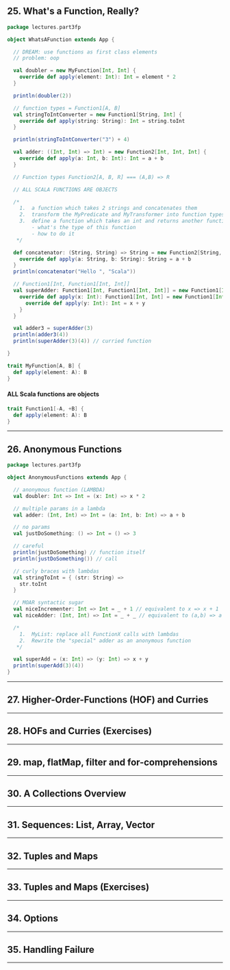 ## 25. What's a Function, Really?
```scala
package lectures.part3fp

object WhatsAFunction extends App {

  // DREAM: use functions as first class elements
  // problem: oop

  val doubler = new MyFunction[Int, Int] {
    override def apply(element: Int): Int = element * 2
  }

  println(doubler(2))

  // function types = Function1[A, B]
  val stringToIntConverter = new Function1[String, Int] {
    override def apply(string: String): Int = string.toInt
  }

  println(stringToIntConverter("3") + 4)

  val adder: ((Int, Int) => Int) = new Function2[Int, Int, Int] {
    override def apply(a: Int, b: Int): Int = a + b
  }

  // Function types Function2[A, B, R] === (A,B) => R

  // ALL SCALA FUNCTIONS ARE OBJECTS

  /*
    1.  a function which takes 2 strings and concatenates them
    2.  transform the MyPredicate and MyTransformer into function types
    3.  define a function which takes an int and returns another function which takes an int and returns an int
        - what's the type of this function
        - how to do it
   */

  def concatenator: (String, String) => String = new Function2[String, String, String] {
    override def apply(a: String, b: String): String = a + b
  }
  println(concatenator("Hello ", "Scala"))

  // Function1[Int, Function1[Int, Int]]
  val superAdder: Function1[Int, Function1[Int, Int]] = new Function1[Int, Function1[Int, Int]] {
    override def apply(x: Int): Function1[Int, Int] = new Function1[Int, Int] {
      override def apply(y: Int): Int = x + y
    }
  }

  val adder3 = superAdder(3)
  println(adder3(4))
  println(superAdder(3)(4)) // curried function

}

trait MyFunction[A, B] {
  def apply(element: A): B
}
```

#### ALL Scala functions are objects
```scala
trait Function1[-A, +B] {
  def apply(element: A): B
}
```

***

## 26. Anonymous Functions
```scala
package lectures.part3fp

object AnonymousFunctions extends App {

  // anonymous function (LAMBDA)
  val doubler: Int => Int = (x: Int) => x * 2

  // multiple params in a lambda
  val adder: (Int, Int) => Int = (a: Int, b: Int) => a + b

  // no params
  val justDoSomething: () => Int = () => 3

  // careful
  println(justDoSomething) // function itself
  println(justDoSomething()) // call

  // curly braces with lambdas
  val stringToInt = { (str: String) =>
    str.toInt
  }

  // MOAR syntactic sugar
  val niceIncrementer: Int => Int = _ + 1 // equivalent to x => x + 1
  val niceAdder: (Int, Int) => Int = _ + _ // equivalent to (a,b) => a + b

  /*
    1.  MyList: replace all FunctionX calls with lambdas
    2.  Rewrite the "special" adder as an anonymous function
   */

  val superAdd = (x: Int) => (y: Int) => x + y
  println(superAdd(3)(4))
}
```

***

## 27. Higher-Order-Functions (HOF) and Curries

***

## 28. HOFs and Curries (Exercises)

***

## 29. map, flatMap, filter and for-comprehensions

***

## 30. A Collections Overview

***

## 31. Sequences: List, Array, Vector

***

## 32. Tuples and Maps

***

## 33. Tuples and Maps (Exercises)

***

## 34. Options

***

## 35. Handling Failure

***
